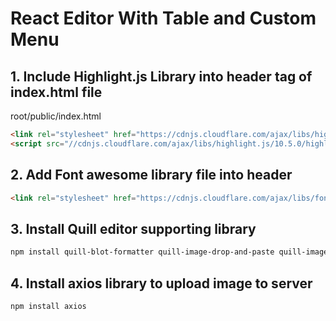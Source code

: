 # React Editor With Table and Custom Menu

## 1. Include Highlight.js Library into header tag of index.html file
root/public/index.html
```html
<link rel="stylesheet" href="https://cdnjs.cloudflare.com/ajax/libs/highlight.js/11.7.0/styles/base16/dracula.min.css">
<script src="//cdnjs.cloudflare.com/ajax/libs/highlight.js/10.5.0/highlight.min.js"></script>
```

## 2. Add Font awesome library file into header
```html
<link rel="stylesheet" href="https://cdnjs.cloudflare.com/ajax/libs/font-awesome/6.2.1/css/all.min.css" />
```


## 3. Install Quill editor supporting library

```bash
npm install quill-blot-formatter quill-image-drop-and-paste quill-image-uploader quill1-table react-quill
```

## 4. Install axios library to upload image to server

```bash
npm install axios
```

